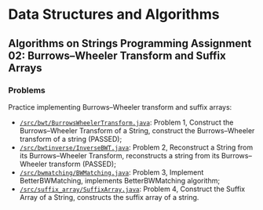 # Data Structures and Algorithms
## Algorithms on Strings Programming Assignment 02: Burrows–Wheeler Transform and Suffix Arrays
### Problems
Practice implementing Burrows–Wheeler transform and suffix arrays:
* [`/src/bwt/BurrowsWheelerTransform.java`](src/bwt/BurrowsWheelerTransform.java): Problem 1, Construct the Burrows–Wheeler Transform of a String, construct the Burrows–Wheeler transform of a string (PASSED);
* [`/src/bwtinverse/InverseBWT.java`](src/bwtinverse/InverseBWT.java): Problem 2, Reconstruct a String from its Burrows–Wheeler Transform, reconstructs a string from its Burrows–Wheeler transform (PASSED);
* [`/src/bwmatching/BWMatching.java`](src/bwmatching/BWMatching.java): Problem 3, Implement BetterBWMatching, implements BetterBWMatching algorithm;
* [`/src/suffix_array/SuffixArray.java`](src/suffix_array/SuffixArray.java): Problem 4, Construct the Suffix Array of a String, constructs the suffix array of a string.
